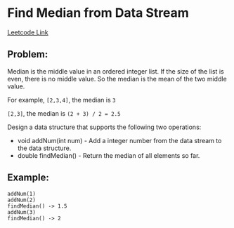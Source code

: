 
# Find Median from Data Stream
[Leetcode Link](https://leetcode.com/problems/find-median-from-data-stream/)

## Problem:

Median is the middle value in an ordered integer list. If the size of the list is even, there is no middle value. So the median is the mean of the two middle value.

For example,
`[2,3,4]`, the median is `3`

`[2,3]`, the median is `(2 + 3) / 2 = 2.5`

Design a data structure that supports the following two operations:

- void addNum(int num) - Add a integer number from the data stream to the data structure.
- double findMedian() - Return the median of all elements so far.

## Example:

```
addNum(1)
addNum(2)
findMedian() -> 1.5
addNum(3) 
findMedian() -> 2
```